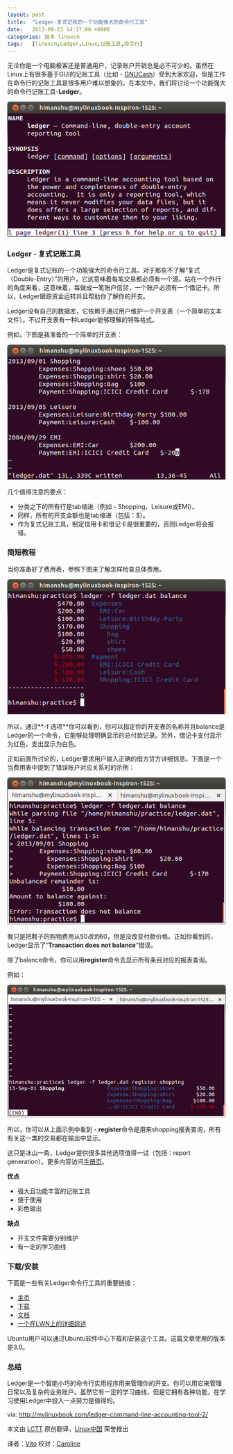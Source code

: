 ```yaml
---
layout: post
title:	"Ledger-复式记账的一个功能强大的命令行工具"
date:	2013-09-23 14:17:00 +0800 
categories:	技术 linuxcn 
tags:	[linuxcn,Ledger,Linux,记账工具,命令行]
---
```



无论你是一个电脑极客还是普通用户，记录账户开销总是必不可少的。虽然在Linux上有很多基于GUI的记账工具（比如 - [GNUCash](http://www.gnucash.org/)）受到大家欢迎，但是工作在命令行的记账工具是很多用户难以想象的。在本文中，我们将讨论一个功能强大的命令行记账工具-**Ledger**。


 ![ledger-main](/Asserts/Images/album/201309/23/132012ye3eozahpeyxo4ep.png)


### **Ledger - 复式记账工具**


Ledger是复式记账的一个功能强大的命令行工具。对于那些不了解“复式（Double-Entry）”的用户，它这意味着每笔交易都必须有一个源。站在一个外行的角度来看，这意味着，每做成一笔账户信贷，一个账户必须有一个借记卡。所以，Ledger跟踪资金运转并且帮助你了解你的开支。


Ledger没有自己的数据库，它依赖于通过用户维护一个开支表（一个简单的文本文件）。不过开支表有一种Ledger能够理解的特殊格式。


例如，下图是我准备的一个简单的开支表：


![ledger-1](/Asserts/Images/album/201309/23/132013in8wo75rwofp9pz7.png)


 


几个值得注意的要点：


* 分类之下的所有行是tab缩进（例如 - Shopping，Leisure或EMI）。
* 同样，所有的开支金额也是tab缩进（包括：$）。
* 作为复式记账工具，制定信用卡和借记卡是很重要的，否则Ledger将会报错。


### **简短教程**


当你准备好了费用表，参照下图来了解怎样检查总体费用。


![ledger-2](/Asserts/Images/album/201309/23/132014jtatp899dc11z1cj.png)


所以，通过**-f 选项**你可以看到，你可以指定你的开支表的名称并且balance是Ledger的一个命令，它能够处理明确显示的总付款记录。另外，借记卡支付显示为红色，支出显示为白色。


正如前面所讨论的，Ledger要求用户输入正确的借方贷方详细信息。下面是一个当费用表中提到了错误账户对应关系时的示例：


![ledger-3](/Asserts/Images/album/201309/23/132016wa6v8xq0g8warq4m.png)


我只是把鞋子的购物费用从$50改到$60，但是没改变付款价格。正如你看到的，Ledger显示了“**Transaction does not balance**“错误。


除了balance命令，你可以用**register**命令去显示所有条目对应的报表查询。


例如：


![ledger-4](/Asserts/Images/album/201309/23/132017fkfiko3fqqam3q2o.png)


所以，你可以从上面示例中看到 - **register**命令是用来shopping报表查询，所有有关这一类的交易都在输出中显示。


这只是冰山一角，Ledger提供很多其他选项值得一试（包括：report generation）。更多内容访问[手册页](http://www.ledger-cli.org/3.0/doc/ledger.1.html)。


**优点**


* 强大且功能丰富的记账工具
* 便于使用
* 彩色输出


**缺点**


* 开支文件需要分别维护
* 有一定的学习曲线


### **下载/安装**


下面是一些有关Ledger命令行工具的重要链接：


* [主页](http://www.ledger-cli.org/)
* [下载](http://www.ledger-cli.org/download.html)
* [文档](http://www.ledger-cli.org/2.6/ledger.pdf)
* [一个在LWN上的详细综述](http://lwn.net/Articles/501681/)


Ubuntu用户可以通过Ubuntu软件中心下载和安装这个工具。这篇文章使用的版本是3.0。


### **总结**


Ledger是一个智能小巧的命令行实用程序用来管理你的开支。你可以用它来管理日常以及复杂的业务账户。虽然它有一定的学习曲线，但是它拥有各种功能，在学习使用Ledger中投入一点努力是值得的。


 


via: <http://mylinuxbook.com/ledger-command-line-accounting-tool-2/>


本文由 [LCTT](https://github.com/LCTT/TranslateProject) 原创翻译，[Linux中国](http://linux.cn/portal.php) 荣誉推出


译者：[Vito](http://linux.cn/space/Vito) 校对：[Caroline](http://linux.cn/space/14763)
